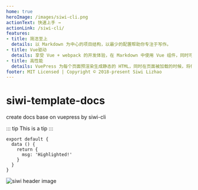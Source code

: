 ```yaml
---
home: true
heroImage: /images/siwi-cli.png
actionText: 快速上手 →
actionLink: /siwi-cli/
features:
- title: 简洁至上
  details: 以 Markdown 为中心的项目结构，以最少的配置帮助你专注于写作。
- title: Vue驱动
  details: 享受 Vue + webpack 的开发体验，在 Markdown 中使用 Vue 组件，同时可以使用 Vue 来开发自定义主题。
- title: 高性能
  details: VuePress 为每个页面预渲染生成静态的 HTML，同时在页面被加载的时候，将作为 SPA 运行。
footer: MIT Licensed | Copyright © 2018-present Siwi Lizhao
---
```


# siwi-template-docs

create docs base on vuepress by siwi-cli

::: tip
This is a tip
:::

``` js{4}
export default {
  data () {
    return {
      msg: 'Highlighted!'
    }
  }
}
```

![siwi header image](~@images/siwi.png)
